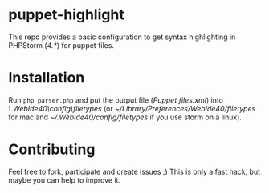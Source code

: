 puppet-highlight
================

This repo provides a basic configuration to get syntax highlighting in PHPStorm (_4.*_) for puppet files.

Installation
===============

Run `php parser.php` and put the output file (_Puppet files.xml_) into _<USER>\\.WebIde40\\config\\filetypes_ (or _~/Library/Preferences/WebIde40/filetypes_ for mac and _~/.WebIde40/config/filetypes_ if you use storm on a linux).


Contributing
===============

Feel free to fork, participate and create issues ;)
This is only a fast hack, but maybe you can help to improve it.